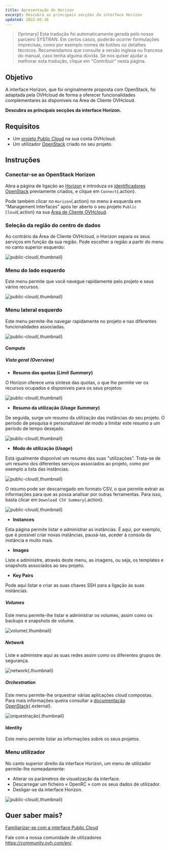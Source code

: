 ```yaml
---
title: Apresentação do Horizon
excerpt: Descubra as principais secções da interface Horizon
updated: 2022-03-16
---
```


> [!primary]
> Esta tradução foi automaticamente gerada pelo nosso parceiro SYSTRAN. Em certos casos, poderão ocorrer formulações imprecisas, como por exemplo nomes de botões ou detalhes técnicos. Recomendamos que consulte a versão inglesa ou francesa do manual, caso tenha alguma dúvida. Se nos quiser ajudar a melhorar esta tradução, clique em "Contribuir" nesta página.
>


## Objetivo

A interface Horizon, que foi originalmente proposta com OpenStack, foi adaptada pela OVHcloud de forma a oferecer funcionalidades complementares às disponíveis na Área de Cliente OVHcloud.

**Descubra as principais secções da interface Horizon.**

## Requisitos

- Um [projeto Public Cloud](/pages/public_cloud/compute/create_a_public_cloud_project) na sua conta OVHcloud.
- Um utilizador [OpenStack](/pages/public_cloud/compute/create_and_delete_a_user) criado no seu projeto.

## Instruções

### Conectar-se ao OpenStack Horizon

Abra a página de ligação ao [Horizon](https://horizon.cloud.ovh.net/auth/login/) e introduza os [identificadores OpenStack](/pages/public_cloud/compute/create_and_delete_a_user) previamente criados, e clique em `Connect`{.action}.

Pode também clicar no `Horizon`{.action} no menu à esquerda em "Management Interfaces" após ter aberto o seu projeto `Public Cloud`{.action} na sua [Área de Cliente OVHcloud](https://www.ovh.com/auth/?action=gotomanager&from=https://www.ovh.pt/&ovhSubsidiary=pt).

### Seleção da região do centro de dados

Ao contrário da Área de Cliente OVHcloud, o Horizon separa os seus serviços em função da sua região. Pode escolher a região a partir do menu no canto superior esquerdo:

![public-cloud](images/region2021.png){.thumbnail}

### Menu do lado esquerdo

Este menu permite que você navegue rapidamente pelo projeto e seus vários recursos.

![public-cloud](images/leftmenu2021.png){.thumbnail}

### Menu lateral esquerdo

Este menu permite-lhe navegar rapidamente no projeto e nas diferentes funcionalidades associadas.

![public-cloud](images/leftmenu2021.png){.thumbnail}

#### Compute

##### **Vista geral (*Overview*)**

- **Resumo das quotas (*Limit Summary*)**

O Horizon oferece uma síntese das quotas, o que lhe permite ver os recursos ocupados e disponíveis para os seus projetos:

![public-cloud](images/quotas2021.png){.thumbnail}

- **Resumo da utilização (*Usage Summary*)**

De seguida, surge um resumo da utilização das instâncias do seu projeto. O período de pesquisa é personalizável de modo a limitar este resumo a um período de tempo desejado.

![public-cloud](images/usagesummary2021.png){.thumbnail}

- **Modo de utilização (*Usage*)**

Está igualmente disponível um resumo das suas "utilizações". Trata-se de um resumo dos diferentes serviços associados ao projeto, como por exemplo a lista das instâncias.

![public-cloud](images/usage2021.png){.thumbnail}

O resumo pode ser descarregado em formato CSV, o que permite extrair as informações para que as possa analisar por outras ferramentas. Para isso, basta clicar em `Download CSV Summary`{.action}.

![public-cloud](images/csv2021.png){.thumbnail}

- **Instances**

Esta página permite listar e administrar as instâncias. É aqui, por exemplo, que é possível criar novas instâncias, pausá-las, aceder à consola da instância e muito mais.

- **Images**

Liste e administre, através deste menu, as imagens, ou seja, os templates e snapshots associados ao seu projeto.

- **Key Pairs**

Pode aqui listar e criar as suas chaves SSH para a ligação às suas instâncias.

##### **Volumes**

Este menu permite-lhe listar e administrar os volumes, assim como os backups e snapshots de volume.

![volume](images/volumes2021.png){.thumbnail}

##### **Network**

Liste e administre aqui as suas redes assim como os diferentes grupos de segurança. 

![network](images/network2021.png){.thumbnail}

##### **Orchestration**

Este menu permite-lhe orquestrar várias aplicações cloud compostas.<br>
Para mais informações queira consultar a [documentação OpenStack](https://docs.openstack.org/horizon/pike/user/stacks.html){.external}.

![orquestração](images/orchestration2021.png){.thumbnail}

#### Identity

Este menu permite listar as informações sobre os seus projetos.

### Menu utilizador

No canto superior direito da interface Horizon, um menu de utilizador permite-lhe nomeadamente: 

- Alterar os parâmetros de visualização da interface.
- Descarregar um ficheiro « OpenRC » com os seus dados de utilizador.
- Desligar-se da interface Horizon.

![public-cloud](images/username2021.png){.thumbnail}

## Quer saber mais?

[Familiarizar-se com a interface Public Cloud](/pages/public_cloud/compute/03-public-cloud-interface-walk-me)
 
Fale com a nossa comunidade de utilizadores <https://community.ovh.com/en/>.